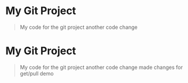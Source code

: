 # My Git Project

> My code for the git project
> another code change

# My Git Project

> My code for the git project
> another code change
> made changes for get/pull demo

